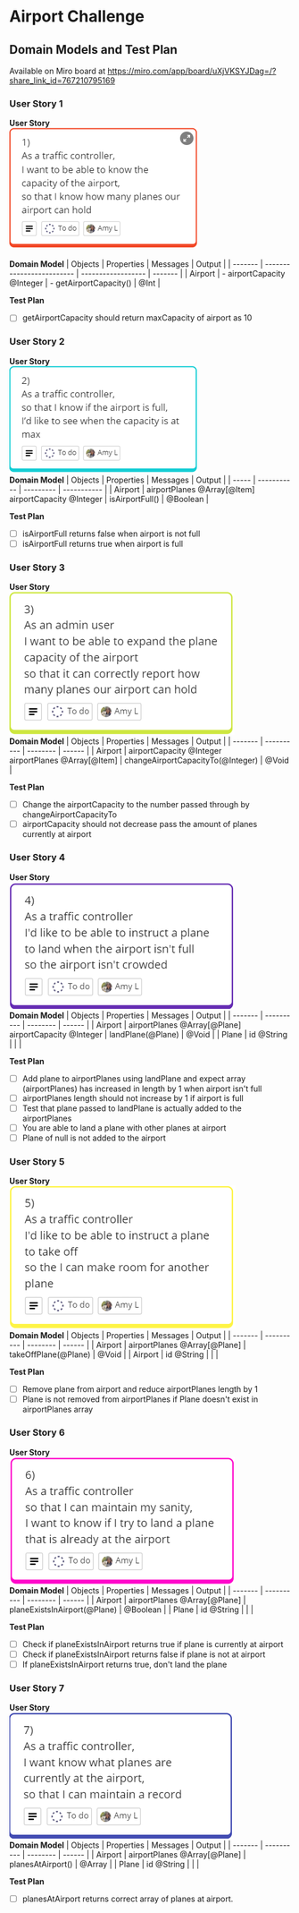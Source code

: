 # Airport Challenge

## Domain Models and Test Plan
Available on Miro board at https://miro.com/app/board/uXjVKSYJDag=/?share_link_id=767210795169

### User Story 1
**User Story**
<br>![User Story 1: As a traffic controller, I want to be able to know the capacity of the airport, so that I know how many planes our airport can hold](image.png)
<br><br>**Domain Model**
| Objects | Properties                | Messages           | Output  |
| ------- | ------------------------- | ------------------ | ------- |
| Airport   | - airportCapacity @Integer            | - getAirportCapacity()        | @Int |

**Test Plan**
- [ ] getAirportCapacity should return maxCapacity of airport as 10

### User Story 2
**User Story**
<br>![User Story 2: As a traffic controller, so that I know if the airport is full, I'd like to see when the capacity is at max](image-1.png)
<br>**Domain Model**
| Objects    | Properties | Messages    | Output |
| ----- | ----------- | --------- | ----------- |
| Airport    | airportPlanes @Array[@Item] <br>airportCapacity @Integer       | isAirportFull()    | @Boolean       |

**Test Plan**
- [ ] isAirportFull returns false when airport is not full
- [ ] isAirportFull returns true when airport is full

### User Story 3
**User Story**
<br>![User Story 3: As an admin user, I want to be able to expand the plane capacity of the airport, so that it can correctly report how many planes our airport can hold](image-2.png)
<br>**Domain Model**
| Objects | Properties | Messages | Output |
| ------- | ---------- | -------- | ------ |
| Airport  | airportCapacity @Integer <br>airportPlanes @Array[@Item]      | changeAirportCapacityTo(@Integer)   | @Void  |

**Test Plan**
- [ ] Change the airportCapacity to the number passed through by changeAirportCapacityTo
- [ ] airportCapacity should not decrease pass the amount of planes currently at airport

### User Story 4
**User Story**
<br>![User Story 4: As a traffic controller, I'd like to be able to instruct a plane to land when the airport isn't full, so the airport isn't crowded](image-3.png)
<br>**Domain Model**
| Objects | Properties | Messages | Output |
| ------- | ---------- | -------- | ------ |
| Airport  | airportPlanes @Array[@Plane] <br>airportCapacity @Integer      | landPlane(@Plane)  | @Void   |
| Plane  | id @String      |        |       |

**Test Plan**
- [ ] Add plane to airportPlanes using landPlane and expect array (airportPlanes) has increased in length by 1 when airport isn't full
- [ ] airportPlanes length should not increase by 1 if airport is full
- [ ] Test that plane passed to landPlane is actually added to the airportPlanes
- [ ] You are able to land a plane with other planes at airport
- [ ] Plane of null is not added to the airport

### User Story 5
**User Story**
<br>![User Story 5: As a traffic controller, I'd like to be able to instruct a plane to take off, so the I can make room for another plane](image-4.png)
<br>**Domain Model**
| Objects | Properties | Messages | Output |
| ------- | ---------- | -------- | ------ |
| Airport  | airportPlanes @Array[@Plane]      | takeOffPlane(@Plane)   | @Void  |
| Airport  | id @String      |        |       |

**Test Plan**
- [ ] Remove plane from airport and reduce airportPlanes length by 1
- [ ] Plane is not removed from airportPlanes if Plane doesn't exist in airportPlanes array

### User Story 6
**User Story**
<br>![User Story 6: As a traffic controller, so that I can maintain my sanity, I want to know if I try to land a plane that is already at the airport](image-5.png)
<br>**Domain Model**
| Objects | Properties | Messages | Output |
| ------- | ---------- | -------- | ------ |
| Airport  | airportPlanes @Array[@Plane]      | planeExistsInAirport(@Plane)   | @Boolean  |
| Plane  | id @String      |        |       |

**Test Plan**
- [ ] Check if planeExistsInAirport returns true if plane is currently at airport
- [ ] Check if planeExistsInAirport returns false if plane is not at airport
- [ ] If planeExistsInAirport returns true, don't land the plane

### User Story 7
**User Story**
<br>![User Story 7: As a traffic controller, I want know what planes are currently at the airport, so that I can maintain a record](image-6.png)
<br>**Domain Model**
| Objects | Properties | Messages | Output |
| ------- | ---------- | -------- | ------ |
| Airport  | airportPlanes @Array[@Plane]      | planesAtAirport()   | @Array  |
| Plane  | id @String      |        |       |

**Test Plan**
- [ ] planesAtAirport returns correct array of planes at airport.